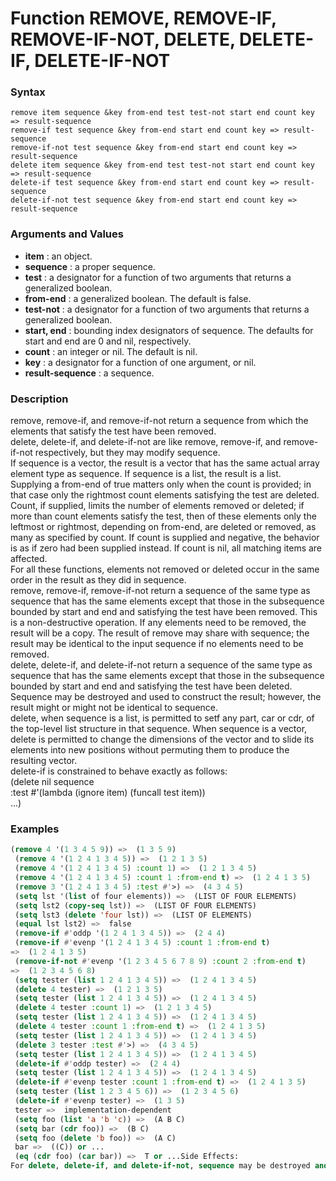 <!-- Generated on 05/10/2020 by https://github.com/anto2oo/clhs-evolved -->

# Function REMOVE, REMOVE-IF, REMOVE-IF-NOT, DELETE, DELETE-IF, DELETE-IF-NOT

### Syntax
`remove item sequence &key from-end test test-not start end count key => result-sequence`  
`remove-if test sequence &key from-end start end count key => result-sequence`  
`remove-if-not test sequence &key from-end start end count key => result-sequence`  
`delete item sequence &key from-end test test-not start end count key => result-sequence`  
`delete-if test sequence &key from-end start end count key => result-sequence`  
`delete-if-not test sequence &key from-end start end count key => result-sequence`  


### Arguments and Values
- **item** : an object.   
- **sequence** : a proper sequence.   
- **test** : a designator for a function of two arguments that returns a generalized boolean.   
- **from-end** : a generalized boolean. The default is false.   
- **test-not** : a designator for a function of two arguments that returns a generalized boolean.   
- **start, end** : bounding index designators of sequence. The defaults for start and end are 0 and nil, respectively.   
- **count** : an integer or nil.  The default is nil.   
- **key** : a designator for a function of one argument, or nil.   
- **result-sequence** : a sequence.   


### Description
remove, remove-if, and remove-if-not return a sequence from which the elements that satisfy the test have been removed.  
delete, delete-if, and delete-if-not are like remove, remove-if, and remove-if-not respectively, but they may modify sequence.  
If sequence is a vector, the result is a vector that has the same actual array element type as sequence. If sequence is a list, the result is a list.  
Supplying a from-end of true matters only when the count is provided; in that case only the rightmost count elements satisfying the test are deleted.  
Count, if supplied, limits the number of elements removed or deleted; if more than count elements satisfy the test, then of these elements only the leftmost or rightmost, depending on from-end, are deleted or removed, as many as specified by count.  If count is supplied and negative, the behavior is as if zero had been supplied instead.  If count is nil, all matching items are affected.  
For all these functions, elements not removed or deleted occur in the same order in the result as they did in sequence.  
remove, remove-if, remove-if-not return a sequence of the same type as sequence that has the same elements except that those in the subsequence bounded by start and end and satisfying the test have been removed. This is a non-destructive operation. If any elements need to be removed, the result will be a copy. The result of remove may share with sequence; the result may be identical to the input sequence if no elements need to be removed.  
delete, delete-if, and delete-if-not return a sequence of the same type as sequence that has the same elements except that those in the subsequence bounded by start and end and satisfying the test have been deleted. Sequence may be destroyed and used to construct the result; however, the result might or might not be identical to sequence.  
 delete, when sequence is a list, is permitted to setf any part, car or cdr, of the top-level list structure in that sequence. When sequence is a vector, delete is permitted to change the dimensions of the vector and to slide its elements into new positions without permuting them to produce the resulting vector.  
delete-if is constrained to behave exactly as follows:  
 (delete nil sequence  
             :test #'(lambda (ignore item) (funcall test item))  
             ...)



### Examples
```lisp 
(remove 4 '(1 3 4 5 9)) =>  (1 3 5 9)
 (remove 4 '(1 2 4 1 3 4 5)) =>  (1 2 1 3 5)
 (remove 4 '(1 2 4 1 3 4 5) :count 1) =>  (1 2 1 3 4 5)
 (remove 4 '(1 2 4 1 3 4 5) :count 1 :from-end t) =>  (1 2 4 1 3 5)
 (remove 3 '(1 2 4 1 3 4 5) :test #'>) =>  (4 3 4 5)
 (setq lst '(list of four elements)) =>  (LIST OF FOUR ELEMENTS)
 (setq lst2 (copy-seq lst)) =>  (LIST OF FOUR ELEMENTS)
 (setq lst3 (delete 'four lst)) =>  (LIST OF ELEMENTS)
 (equal lst lst2) =>  false
 (remove-if #'oddp '(1 2 4 1 3 4 5)) =>  (2 4 4)
 (remove-if #'evenp '(1 2 4 1 3 4 5) :count 1 :from-end t) 
=>  (1 2 4 1 3 5)
 (remove-if-not #'evenp '(1 2 3 4 5 6 7 8 9) :count 2 :from-end t)
=>  (1 2 3 4 5 6 8)
 (setq tester (list 1 2 4 1 3 4 5)) =>  (1 2 4 1 3 4 5)
 (delete 4 tester) =>  (1 2 1 3 5)
 (setq tester (list 1 2 4 1 3 4 5)) =>  (1 2 4 1 3 4 5)
 (delete 4 tester :count 1) =>  (1 2 1 3 4 5)
 (setq tester (list 1 2 4 1 3 4 5)) =>  (1 2 4 1 3 4 5)
 (delete 4 tester :count 1 :from-end t) =>  (1 2 4 1 3 5)
 (setq tester (list 1 2 4 1 3 4 5)) =>  (1 2 4 1 3 4 5)
 (delete 3 tester :test #'>) =>  (4 3 4 5)
 (setq tester (list 1 2 4 1 3 4 5)) =>  (1 2 4 1 3 4 5)
 (delete-if #'oddp tester) =>  (2 4 4)
 (setq tester (list 1 2 4 1 3 4 5)) =>  (1 2 4 1 3 4 5)
 (delete-if #'evenp tester :count 1 :from-end t) =>  (1 2 4 1 3 5)    
 (setq tester (list 1 2 3 4 5 6)) =>  (1 2 3 4 5 6) 
 (delete-if #'evenp tester) =>  (1 3 5) 
 tester =>  implementation-dependent
 (setq foo (list 'a 'b 'c)) =>  (A B C)
 (setq bar (cdr foo)) =>  (B C)
 (setq foo (delete 'b foo)) =>  (A C)
 bar =>  ((C)) or ...
 (eq (cdr foo) (car bar)) =>  T or ...Side Effects:
For delete, delete-if, and delete-if-not, sequence may be destroyed and used to construct the result.
```
